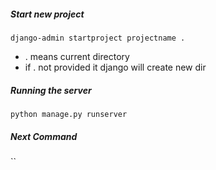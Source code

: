 ##### Start new project
`django-admin startproject projectname .`
* . means current directory
* if . not provided it django will create new dir

##### Running the server
`python manage.py runserver`

##### Next Command
``



